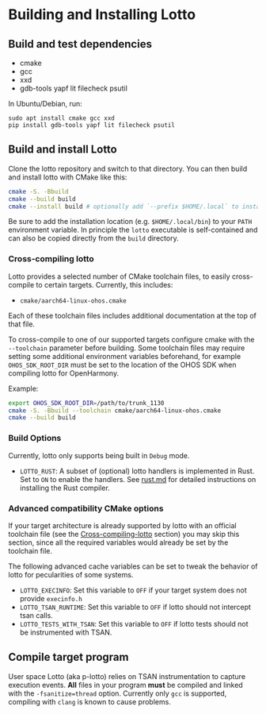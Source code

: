 # Building and Installing Lotto

## Build and test dependencies

- cmake
- gcc
- xxd
- gdb-tools yapf lit filecheck psutil

In Ubuntu/Debian, run:

    sudo apt install cmake gcc xxd
    pip install gdb-tools yapf lit filecheck psutil

## Build and install Lotto

Clone the lotto repository and switch to that directory. You can then build and install lotto with CMake like this:

```bash
cmake -S. -Bbuild
cmake --build build
cmake --install build # optionally add `--prefix $HOME/.local` to install to a local directory 
```

Be sure to add the installation location (e.g. `$HOME/.local/bin`) to your `PATH` environment variable.
In principle the `lotto` executable is self-contained and can also be copied directly from the `build` directory.


### Cross-compiling lotto

Lotto provides a selected number of CMake toolchain files, to easily cross-compile to certain targets. 
Currently, this includes:

- `cmake/aarch64-linux-ohos.cmake`

Each of these toolchain files includes additional documentation at the top of that file.

To cross-compile to one of our supported targets configure cmake with the `--toolchain` parameter before building.
Some toolchain files may require setting some additional environment variables beforehand, for example
`OHOS_SDK_ROOT_DIR` must be set to the location of the OHOS SDK when compiling lotto for OpenHarmony.

Example: 
```bash
export OHOS_SDK_ROOT_DIR=/path/to/trunk_1130
cmake -S. -Bbuild --toolchain cmake/aarch64-linux-ohos.cmake
cmake --build build
```

### Build Options

Currently, lotto only supports being built in `Debug` mode.

- `LOTTO_RUST`: A subset of (optional) lotto handlers is implemented in Rust. Set to `ON` to enable the handlers.
                See [rust.md](rust.md) for detailed instructions on installing the Rust compiler.


### Advanced compatibility CMake options

If your target architecture is already supported by lotto with an official toolchain file 
(see the [Cross-compiling-lotto](#cross-compiling-lotto) section) you may skip this section, since all the required
variables would already be set by the toolchain file.

The following advanced cache variables can be set to tweak the behavior of lotto for pecularities of some systems.

- `LOTTO_EXECINFO`: Set this variable to `OFF` if your target system does not provide `execinfo.h`
- `LOTTO_TSAN_RUNTIME`: Set this variable to `OFF` if lotto should not intercept tsan calls.
- `LOTTO_TESTS_WITH_TSAN`: Set this variable to `OFF` if lotto tests should not be instrumented with TSAN.

## Compile target program

User space Lotto (aka p-lotto) relies on TSAN instrumentation to capture execution events.
**All** files in your program **must** be compiled and linked with the `-fsanitize=thread` option.
Currently only `gcc` is supported, compiling with `clang` is known to cause problems.
